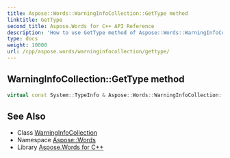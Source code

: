 ```yaml
---
title: Aspose::Words::WarningInfoCollection::GetType method
linktitle: GetType
second_title: Aspose.Words for C++ API Reference
description: 'How to use GetType method of Aspose::Words::WarningInfoCollection class in C++.'
type: docs
weight: 10000
url: /cpp/aspose.words/warninginfocollection/gettype/
---
```

## WarningInfoCollection::GetType method




```cpp
virtual const System::TypeInfo & Aspose::Words::WarningInfoCollection::GetType() const override
```

## See Also

* Class [WarningInfoCollection](../)
* Namespace [Aspose::Words](../../)
* Library [Aspose.Words for C++](../../../)
